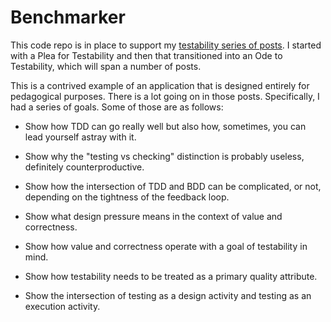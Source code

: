 # Benchmarker

This code repo is in place to support my [testability series of posts](http://testerstories.com/category/testing/testability). I started with a Plea for Testability and then that transitioned into an Ode to Testability, which will span a number of posts.

This is a contrived example of an application that is designed entirely for pedagogical purposes. There is a lot going on in those posts. Specifically, I had a series of goals. Some of those are as follows:

* Show how TDD can go really well but also how, sometimes, you can lead yourself astray with it.

* Show why the "testing vs checking" distinction is probably useless, definitely counterproductive.

* Show how the intersection of TDD and BDD can be complicated, or not, depending on the tightness of the feedback loop.

* Show what design pressure means in the context of value and correctness.

* Show how value and correctness operate with a goal of testability in mind.

* Show how testability needs to be treated as a primary quality attribute.

* Show the intersection of testing as a design activity and testing as an execution activity.
